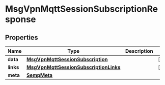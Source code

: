 
# MsgVpnMqttSessionSubscriptionResponse

## Properties
Name | Type | Description | Notes
------------ | ------------- | ------------- | -------------
**data** | [**MsgVpnMqttSessionSubscription**](MsgVpnMqttSessionSubscription.md) |  |  [optional]
**links** | [**MsgVpnMqttSessionSubscriptionLinks**](MsgVpnMqttSessionSubscriptionLinks.md) |  |  [optional]
**meta** | [**SempMeta**](SempMeta.md) |  | 




